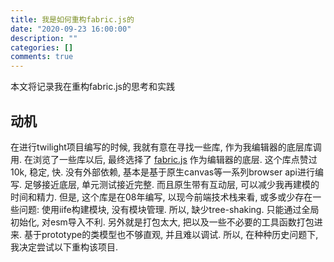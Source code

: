```yaml
---
title: 我是如何重构fabric.js的
date: "2020-09-23 16:00:00"
description: ""
categories: []
comments: true
---
```


 本文将记录我在重构fabric.js的思考和实践

## 动机

在进行twilight项目编写的时候, 我就有意在寻找一些库, 作为我编辑器的底层库调用. 在浏览了一些库以后, 最终选择了 [fabric.js](fabricjs.com) 作为编辑器的底层. 这个库点赞过10k, 稳定, 快. 没有外部依赖, 基本是基于原生canvas等一系列browser api进行编写. 足够接近底层, 单元测试接近完整. 而且原生带有互动层, 可以减少我再建模的时间和精力. 但是, 这个库是在08年编写, 以现今前端技术栈来看, 或多或少存在一些问题: 使用iife构建模块, 没有模块管理. 所以, 缺少tree-shaking. 只能通过全局初始化, 对esm导入不利. 另外就是打包太大, 把以及一些不必要的工具函数打包进来. 基于prototype的类模型也不够直观, 并且难以调试. 所以, 在种种历史问题下, 我决定尝试以下重构该项目.

